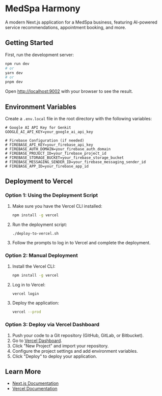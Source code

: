 # MedSpa Harmony

A modern Next.js application for a MedSpa business, featuring AI-powered service recommendations, appointment booking, and more.

## Getting Started

First, run the development server:

```bash
npm run dev
# or
yarn dev
# or
pnpm dev
```

Open [http://localhost:9002](http://localhost:9002) with your browser to see the result.

## Environment Variables

Create a `.env.local` file in the root directory with the following variables:

```
# Google AI API Key for Genkit
GOOGLE_AI_API_KEY=your_google_ai_api_key

# Firebase Configuration (if needed)
# FIREBASE_API_KEY=your_firebase_api_key
# FIREBASE_AUTH_DOMAIN=your_firebase_auth_domain
# FIREBASE_PROJECT_ID=your_firebase_project_id
# FIREBASE_STORAGE_BUCKET=your_firebase_storage_bucket
# FIREBASE_MESSAGING_SENDER_ID=your_firebase_messaging_sender_id
# FIREBASE_APP_ID=your_firebase_app_id
```

## Deployment to Vercel

### Option 1: Using the Deployment Script

1. Make sure you have the Vercel CLI installed:
   ```bash
   npm install -g vercel
   ```

2. Run the deployment script:
   ```bash
   ./deploy-to-vercel.sh
   ```

3. Follow the prompts to log in to Vercel and complete the deployment.

### Option 2: Manual Deployment

1. Install the Vercel CLI:
   ```bash
   npm install -g vercel
   ```

2. Log in to Vercel:
   ```bash
   vercel login
   ```

3. Deploy the application:
   ```bash
   vercel --prod
   ```

### Option 3: Deploy via Vercel Dashboard

1. Push your code to a Git repository (GitHub, GitLab, or Bitbucket).
2. Go to [Vercel Dashboard](https://vercel.com/dashboard).
3. Click "New Project" and import your repository.
4. Configure the project settings and add environment variables.
5. Click "Deploy" to deploy your application.

## Learn More

- [Next.js Documentation](https://nextjs.org/docs)
- [Vercel Documentation](https://vercel.com/docs)
